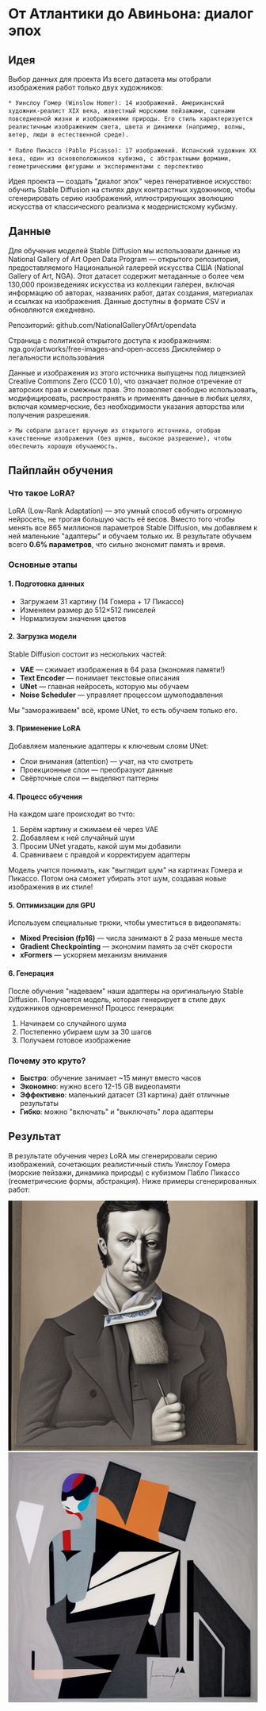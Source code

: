 # От Атлантики до Авиньона: диалог эпох

## Идея

Выбор данных для проекта Из всего датасета мы отобрали изображения работ только двух художников:

    * Уинслоу Гомер (Winslow Homer): 14 изображений. Американский художник-реалист XIX века, известный морскими пейзажами, сценами повседневной жизни и изображениями природы. Его стиль характеризуется реалистичным изображением света, цвета и динамики (например, волны, ветер, люди в естественной среде).

    * Пабло Пикассо (Pablo Picasso): 17 изображений. Испанский художник XX века, один из основоположников кубизма, с абстрактными формами, геометрическими фигурами и экспериментами с перспективо

Идея проекта — создать "диалог эпох" через генеративное искусство: обучить Stable Diffusion на стилях двух контрастных художников, чтобы сгенерировать серию изображений, иллюстрирующих эволюцию искусства от классического реализма к модернистскому кубизму.

## Данные

Для обучения моделей Stable Diffusion мы использовали данные из National Gallery of Art Open Data Program — открытого репозитория, предоставляемого Национальной галереей искусства США (National Gallery of Art, NGA). Этот датасет содержит метаданные о более чем 130,000 произведениях искусства из коллекции галереи, включая информацию об авторах, названиях работ, датах создания, материалах и ссылках на изображения. Данные доступны в формате CSV и обновляются ежедневно.

Репозиторий: github.com/NationalGalleryOfArt/opendata

Страница с политикой открытого доступа к изображениям: nga.gov/artworks/free-images-and-open-access
Дисклеймер о легальности использования

Данные и изображения из этого источника выпущены под лицензией Creative Commons Zero (CC0 1.0), что означает полное отречение от авторских прав и смежных прав. Это позволяет свободно использовать, модифицировать, распространять и применять данные в любых целях, включая коммерческие, без необходимости указания авторства или получения разрешения.

    > Мы собрали датасет вручную из открытого источника, отобрав качественные изображения (без шумов, высокое разрешение), чтобы обеспечить хорошую обучаемость.


## Пайплайн обучения

### Что такое LoRA?

LoRA (Low-Rank Adaptation) — это умный способ обучить огромную нейросеть, не трогая большую часть её весов. Вместо того чтобы менять все 865 миллионов параметров Stable Diffusion, мы добавляем к ней маленькие "адаптеры" и обучаем только их. В результате обучаем всего **0.6% параметров**, что сильно экономит память и время.

### Основные этапы

#### 1. Подготовка данных
- Загружаем 31 картину (14 Гомера + 17 Пикассо)
- Изменяем размер до 512×512 пикселей
- Нормализуем значения цветов

#### 2. Загрузка модели
Stable Diffusion состоит из нескольких частей:
- **VAE** — сжимает изображения в 64 раза (экономия памяти!)
- **Text Encoder** — понимает текстовые описания
- **UNet** — главная нейросеть, которую мы обучаем
- **Noise Scheduler** — управляет процессом шумоподавления

Мы "замораживаем" всё, кроме UNet, то есть обучаем только его.

#### 3. Применение LoRA
Добавляем маленькие адаптеры к ключевым слоям UNet:
- Слои внимания (attention) — учат, на что смотреть
- Проекционные слои — преобразуют данные
- Свёрточные слои — выделяют паттерны

#### 4. Процесс обучения
На каждом шаге происходит во тчто:
1. Берём картину и сжимаем её через VAE
2. Добавляем к ней случайный шум
3. Просим UNet угадать, какой шум мы добавили
4. Сравниваем с правдой и корректируем адаптеры

Модель учится понимать, как "выглядит шум" на картинах Гомера и Пикассо. Потом она сможет убирать этот шум, создавая новые изображения в их стиле!

#### 5. Оптимизации для GPU
Используем специальные трюки, чтобы уместиться в видеопамять:
- **Mixed Precision (fp16)** — числа занимают в 2 раза меньше места
- **Gradient Checkpointing** — экономим память за счёт скорости
- **xFormers** — ускоряем механизм внимания

#### 6. Генерация
После обучения "надеваем" наши адаптеры на оригинальную Stable Diffusion. Получается модель, которая генерирует в стиле двух художников одновременно! Процесс генерации:
1. Начинаем со случайного шума
2. Постепенно убираем шум за 30 шагов
3. Получаем готовое изображение

### Почему это круто?

- **Быстро**: обучение занимает ~15 минут вместо часов
- **Экономно**: нужно всего 12-15 GB видеопамяти
- **Эффективно**: маленький датасет (31 картина) даёт отличные результаты
- **Гибко**: можно "включать" и "выключать" лора адаптеры

## Результат

В результате обучения через LoRA мы сгенерировали серию изображений, сочетающих реалистичный стиль Уинслоу Гомера (морские пейзажи, динамика природы) с кубизмом Пабло Пикассо (геометрические формы, абстракция). Ниже примеры сгенерированных работ:

![0](/project/assets/generated_lora/sdx_img_lora_9.png)
![0](/project/assets/generated_lora/sdx_img_lora_8.png)


